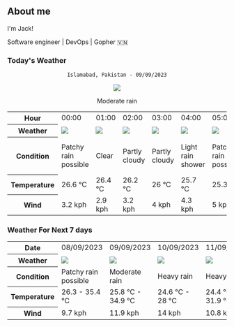 
## About me
I'm Jack!

Software engineer | DevOps | Gopher 🇻🇳

### Today's Weather
<div align="center">

`Islamabad, Pakistan - 09/09/2023`

<img src="//cdn.weatherapi.com/weather/64x64/day/302.png"></img>

Moderate rain
</div>

<table>
    <tr>
        <th>Hour</th>
        <td>00:00</td><td>01:00</td><td>02:00</td><td>03:00</td><td>04:00</td><td>05:00</td><td>06:00</td><td>07:00</td><td>08:00</td><td>09:00</td><td>10:00</td><td>11:00</td><td>12:00</td><td>13:00</td><td>14:00</td><td>15:00</td><td>16:00</td><td>17:00</td><td>18:00</td><td>19:00</td><td>20:00</td><td>21:00</td><td>22:00</td><td>23:00</td>
    </tr>
    <tr>
        <th>Weather</th>
        <td><img src="//cdn.weatherapi.com/weather/64x64/night/176.png"></img></td><td><img src="//cdn.weatherapi.com/weather/64x64/night/113.png"></img></td><td><img src="//cdn.weatherapi.com/weather/64x64/night/116.png"></img></td><td><img src="//cdn.weatherapi.com/weather/64x64/night/116.png"></img></td><td><img src="//cdn.weatherapi.com/weather/64x64/night/353.png"></img></td><td><img src="//cdn.weatherapi.com/weather/64x64/night/176.png"></img></td><td><img src="//cdn.weatherapi.com/weather/64x64/day/176.png"></img></td><td><img src="//cdn.weatherapi.com/weather/64x64/day/176.png"></img></td><td><img src="//cdn.weatherapi.com/weather/64x64/day/116.png"></img></td><td><img src="//cdn.weatherapi.com/weather/64x64/day/116.png"></img></td><td><img src="//cdn.weatherapi.com/weather/64x64/day/116.png"></img></td><td><img src="//cdn.weatherapi.com/weather/64x64/day/116.png"></img></td><td><img src="//cdn.weatherapi.com/weather/64x64/day/113.png"></img></td><td><img src="//cdn.weatherapi.com/weather/64x64/day/119.png"></img></td><td><img src="//cdn.weatherapi.com/weather/64x64/day/116.png"></img></td><td><img src="//cdn.weatherapi.com/weather/64x64/day/116.png"></img></td><td><img src="//cdn.weatherapi.com/weather/64x64/day/176.png"></img></td><td><img src="//cdn.weatherapi.com/weather/64x64/day/116.png"></img></td><td><img src="//cdn.weatherapi.com/weather/64x64/day/176.png"></img></td><td><img src="//cdn.weatherapi.com/weather/64x64/night/116.png"></img></td><td><img src="//cdn.weatherapi.com/weather/64x64/night/353.png"></img></td><td><img src="//cdn.weatherapi.com/weather/64x64/night/356.png"></img></td><td><img src="//cdn.weatherapi.com/weather/64x64/night/356.png"></img></td><td><img src="//cdn.weatherapi.com/weather/64x64/night/353.png"></img></td>
    </tr>
    <tr>
        <th>Condition</th>
        <td width="200px">Patchy rain possible</td><td width="200px">Clear</td><td width="200px">Partly cloudy</td><td width="200px">Partly cloudy</td><td width="200px">Light rain shower</td><td width="200px">Patchy rain possible</td><td width="200px">Patchy rain possible</td><td width="200px">Patchy rain possible</td><td width="200px">Partly cloudy</td><td width="200px">Partly cloudy</td><td width="200px">Partly cloudy</td><td width="200px">Partly cloudy</td><td width="200px">Sunny</td><td width="200px">Cloudy</td><td width="200px">Partly cloudy</td><td width="200px">Partly cloudy</td><td width="200px">Patchy rain possible</td><td width="200px">Partly cloudy</td><td width="200px">Patchy rain possible</td><td width="200px">Partly cloudy</td><td width="200px">Light rain shower</td><td width="200px">Moderate or heavy rain shower</td><td width="200px">Moderate or heavy rain shower</td><td width="200px">Light rain shower</td>
    </tr>
    <tr>
        <th>Temperature</th>
        <td>26.6 °C</td><td>26.4 °C</td><td>26.2 °C</td><td>26 °C</td><td>25.7 °C</td><td>25.3 °C</td><td>25.4 °C</td><td>26.6 °C</td><td>28.3 °C</td><td>29.8 °C</td><td>31.3 °C</td><td>32.6 °C</td><td>33.8 °C</td><td>34.5 °C</td><td>34.9 °C</td><td>35 °C</td><td>34 °C</td><td>31.7 °C</td><td>29.6 °C</td><td>28.6 °C</td><td>27.8 °C</td><td>27.2 °C</td><td>26.8 °C</td><td>26.7 °C</td>
    </tr>
    <tr>
        <th>Wind</th>
        <td>3.2 kph</td><td>2.9 kph</td><td>3.2 kph</td><td>4 kph</td><td>4.3 kph</td><td>5 kph</td><td>5.4 kph</td><td>6.1 kph</td><td>7.2 kph</td><td>7.9 kph</td><td>7.6 kph</td><td>7.6 kph</td><td>6.8 kph</td><td>5.4 kph</td><td>4.7 kph</td><td>5.4 kph</td><td>8.3 kph</td><td>12.2 kph</td><td>13.3 kph</td><td>12.6 kph</td><td>11.9 kph</td><td>8.3 kph</td><td>6.1 kph</td><td>6.1 kph</td>
    </tr>
</table>

### Weather For Next 7 days

<table>
    <tr>
        <th>Date</th>
        <td>08/09/2023</td><td>09/09/2023</td><td>10/09/2023</td><td>11/09/2023</td><td>12/09/2023</td><td>13/09/2023</td><td>14/09/2023</td>
    </tr>
    <tr>
        <th>Weather</th>
        <td><img src="//cdn.weatherapi.com/weather/64x64/day/176.png"></img></td><td><img src="//cdn.weatherapi.com/weather/64x64/day/302.png"></img></td><td><img src="//cdn.weatherapi.com/weather/64x64/day/308.png"></img></td><td><img src="//cdn.weatherapi.com/weather/64x64/day/308.png"></img></td><td><img src="//cdn.weatherapi.com/weather/64x64/day/308.png"></img></td><td><img src="//cdn.weatherapi.com/weather/64x64/day/308.png"></img></td><td><img src="//cdn.weatherapi.com/weather/64x64/day/116.png"></img></td>
    </tr>
    <tr>
        <th>Condition</th>
        <td width="200px">Patchy rain possible</td><td width="200px">Moderate rain</td><td width="200px">Heavy rain</td><td width="200px">Heavy rain</td><td width="200px">Heavy rain</td><td width="200px">Heavy rain</td><td width="200px">Partly cloudy</td>
    </tr>
    <tr>
        <th>Temperature</th>
        <td>26.3 -  35.4 °C</td><td>25.8 °C -  34.9 °C</td><td>24.6 °C -  28 °C</td><td>24.4 °C -  31.9 °C</td><td>25 °C -  32 °C</td><td>23 °C -  23.9 °C</td><td>23.1 °C -  31.4 °C</td>
    </tr>
    <tr>
        <th>Wind</th>
        <td>9.7 kph</td><td>11.9 kph</td><td>14 kph</td><td>10.8 kph</td><td>14 kph</td><td>15.5 kph</td><td>15.1 kph</td>
    </tr>
</table>
